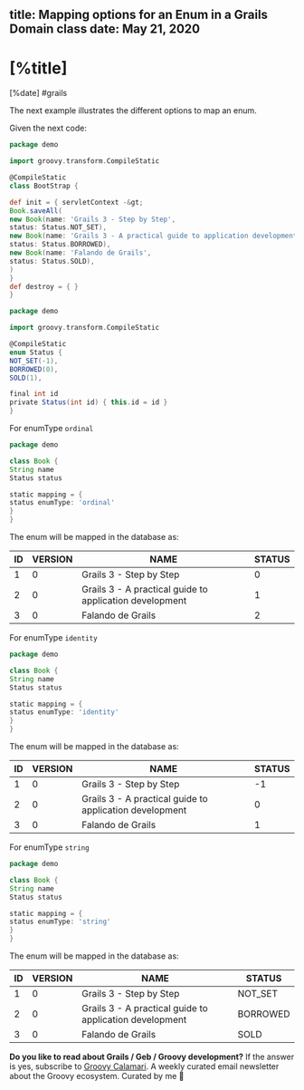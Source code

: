 title: Mapping options for an Enum in a Grails Domain class
date: May 21, 2020
---

# [%title]

[%date] #grails


The next example illustrates the different options to map an enum.

Given the next code:

```groovy
package demo

import groovy.transform.CompileStatic

@CompileStatic
class BootStrap {

def init = { servletContext -&gt;
Book.saveAll(
new Book(name: 'Grails 3 - Step by Step',
status: Status.NOT_SET),
new Book(name: 'Grails 3 - A practical guide to application development',
status: Status.BORROWED),
new Book(name: 'Falando de Grails',
status: Status.SOLD),
)
}
def destroy = { }
}
```

```groovy
package demo

import groovy.transform.CompileStatic

@CompileStatic
enum Status {
NOT_SET(-1),
BORROWED(0),
SOLD(1),

final int id
private Status(int id) { this.id = id }
}
```

For enumType `ordinal`

```groovy
package demo

class Book {
String name
Status status

static mapping = {
status enumType: 'ordinal'
}
}
```

The enum will be mapped in the database as:

<table>
<thead>
<tr>
<th> ID</th>
<th>VERSION</th>
<th>NAME</th>
<th>STATUS</th>
</tr>
</thead>
<tbody>
<tr>
<td>1</td>
<td>0</td>
<td>Grails 3 - Step by Step</td>
<td>0</td>
</tr>
<tr>
<td>2</td>
<td>0</td>
<td>Grails 3 - A practical guide to application development</td>
<td>1</td>
</tr>
<tr>
<td>3</td>
<td>0</td>
<td>Falando de Grails</td>
<td>2</td>
</tr>
</tbody>
</table>

For enumType `identity`

```groovy
package demo

class Book {
String name
Status status

static mapping = {
status enumType: 'identity'
}
}
```

The enum will be mapped in the database as:

<table>
<thead>
<tr>
<th> ID</th>
<th>VERSION</th>
<th>NAME</th>
<th>STATUS</th>
</tr>
</thead>
<tbody>
<tr>
<td>1</td>
<td>0</td>
<td>Grails 3 - Step by Step</td>
<td>-1</td>
</tr>
<tr>
<td>2</td>
<td>0</td>
<td>Grails 3 - A practical guide to application development</td>
<td>0</td>
</tr>
<tr>
<td>3</td>
<td>0</td>
<td>Falando de Grails</td>
<td>1</td>
</tr>
</tbody>
</table>

For enumType `string`

```groovy
package demo

class Book {
String name
Status status

static mapping = {
status enumType: 'string'
}
}
```

The enum will be mapped in the database as:

<table>
<thead>
<tr>
<th> ID</th>
<th>VERSION</th>
<th>NAME</th>
<th>STATUS</th>
</tr>
</thead>
<tbody>
<tr>
<td>1</td>
<td>0</td>
<td>Grails 3 - Step by Step</td>
<td>NOT_SET</td>
</tr>
<tr>
<td>2</td>
<td>0</td>
<td>Grails 3 - A practical guide to application development</td>
<td> BORROWED</td>
</tr>
<tr>
<td>3</td>
<td>0</td>
<td>Falando de Grails</td>
<td>SOLD</td>
</tr>
</tbody>
</table>

**Do you like to read about Grails / Geb / Groovy development?** If the answer is yes, subscribe to [Groovy Calamari](http://groovycalamari.com). A weekly curated email newsletter about the Groovy ecosystem. Curated by me 🎉